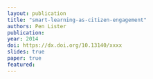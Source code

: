 ```yaml
---
layout: publication
title: "smart-learning-as-citizen-engagement"
authors: Pen Lister
publication: 
year: 2014
doi: https://dx.doi.org/10.13140/xxxx
slides: true
paper: true
featured:
---
```



